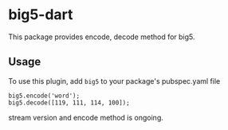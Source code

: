 # big5-dart

This package provides encode, decode method for big5.

## Usage

To use this plugin, add `big5` to your package's pubspec.yaml file

    big5.encode('word');
    big5.decode([119, 111, 114, 100]);

stream version and encode method is ongoing.
